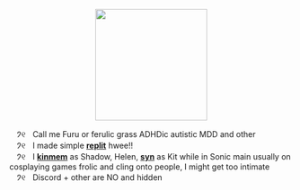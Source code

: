 <p align="center">
<img src="https://media.discordapp.net/attachments/1196764336656502797/1242459740617838692/Untitled93_20240521195109.png?ex=664dea4d&is=664c98cd&hm=92c074aed406c3f2fe24cb3387131882b52506f873d8fc7a107945b4cdd6ca5b&"<width="199" height="199">
</p>

ㅤ𑁘୧ㅤCall me Furu or ferulic grass ADHDic autistic MDD and other
\
ㅤ𑁘୧ㅤI made simple [**replit**](https://replit.com/@sebastiansis/twinkl) hwee!!
\
ㅤ𑁘୧ㅤI [**kinmem**](https://fkin.carrd.co/#two) as Shadow, Helen, [**syn**](https://fkin.carrd.co/#two) as Kit while in Sonic main usually on cosplaying games frolic and cling onto people, I might get too intimate
\
ㅤ𑁘୧ㅤDiscord + other are NO and hidden